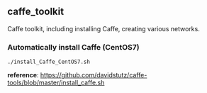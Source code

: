 ## caffe_toolkit
Caffe toolkit, including installing Caffe, creating various networks.<br>

### Automatically install Caffe (CentOS7)
```
./install_Caffe_CentOS7.sh
```
**reference**: https://github.com/davidstutz/caffe-tools/blob/master/install_caffe.sh
